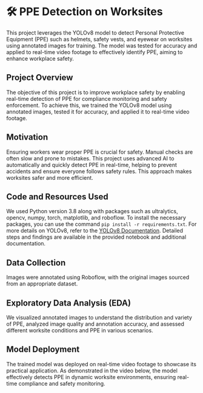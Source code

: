 # 🛠️ PPE Detection on Worksites

This project leverages the YOLOv8 model to detect Personal Protective Equipment (PPE) such as helmets, safety vests, and eyewear on worksites using annotated images for training. The model was tested for accuracy and applied to real-time video footage to effectively identify PPE, aiming to enhance workplace safety.

## Project Overview
The objective of this project is to improve workplace safety by enabling real-time detection of PPE for compliance monitoring and safety enforcement. To achieve this, we trained the YOLOv8 model using annotated images, tested it for accuracy, and applied it to real-time video footage.

## Motivation
Ensuring workers wear proper PPE is crucial for safety. Manual checks are often slow and prone to mistakes. This project uses advanced AI to automatically and quickly detect PPE in real-time, helping to prevent accidents and ensure everyone follows safety rules. This approach makes worksites safer and more efficient.

## Code and Resources Used
We used Python version 3.8 along with packages such as ultralytics, opencv, numpy, torch, matplotlib, and roboflow. To install the necessary packages, you can use the command `pip install -r requirements.txt`. For more details on YOLOv8, refer to the [YOLOv8 Documentation](https://github.com/ultralytics/yolov8). Detailed steps and findings are available in the provided notebook and additional documentation.

## Data Collection
Images were annotated using Roboflow, with the original images sourced from an appropriate dataset.

## Exploratory Data Analysis (EDA)
We visualized annotated images to understand the distribution and variety of PPE, analyzed image quality and annotation accuracy, and assessed different worksite conditions and PPE in various scenarios.

## Model Deployment
The trained model was deployed on real-time video footage to showcase its practical application. As demonstrated in the video below, the model effectively detects PPE in dynamic worksite environments, ensuring real-time compliance and safety monitoring.

